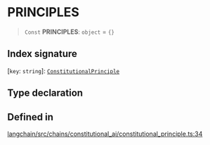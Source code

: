 PRINCIPLES
==========

> `Const` **PRINCIPLES**: `object` = `{}`

Index signature[](#index-signature "Direct link to Index signature")
---------------------------------------------------------------------

\[`key`: `string`\]: [`ConstitutionalPrinciple`](/docs/api/chains/classes/ConstitutionalPrinciple)

Type declaration[](#type-declaration "Direct link to Type declaration")
------------------------------------------------------------------------

Defined in[](#defined-in "Direct link to Defined in")
------------------------------------------------------

[langchain/src/chains/constitutional\_ai/constitutional\_principle.ts:34](https://github.com/hwchase17/langchainjs/blob/1c1274d/langchain/src/chains/constitutional_ai/constitutional_principle.ts#L34)